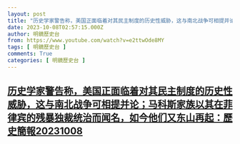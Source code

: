 ```yaml
---
layout: post
title: "历史学家警告称，美国正面临着对其民主制度的历史性威胁，这与南北战争可相提并论；马科斯家族以其在菲律宾的残暴独裁统治而闻名，如今他们又东山再起：歷史簡報20231008"
date: 2023-10-08T02:57:15.000Z
author: 明鏡歷史台
from: https://www.youtube.com/watch?v=e2ttwOde8MY
tags: [ 明鏡歷史台 ]
comments: True
categories: [ 明鏡歷史台 ]
---
```

<!--1696733835000-->
[历史学家警告称，美国正面临着对其民主制度的历史性威胁，这与南北战争可相提并论；马科斯家族以其在菲律宾的残暴独裁统治而闻名，如今他们又东山再起：歷史簡報20231008](https://www.youtube.com/watch?v=e2ttwOde8MY)
------

<div>

</div>
